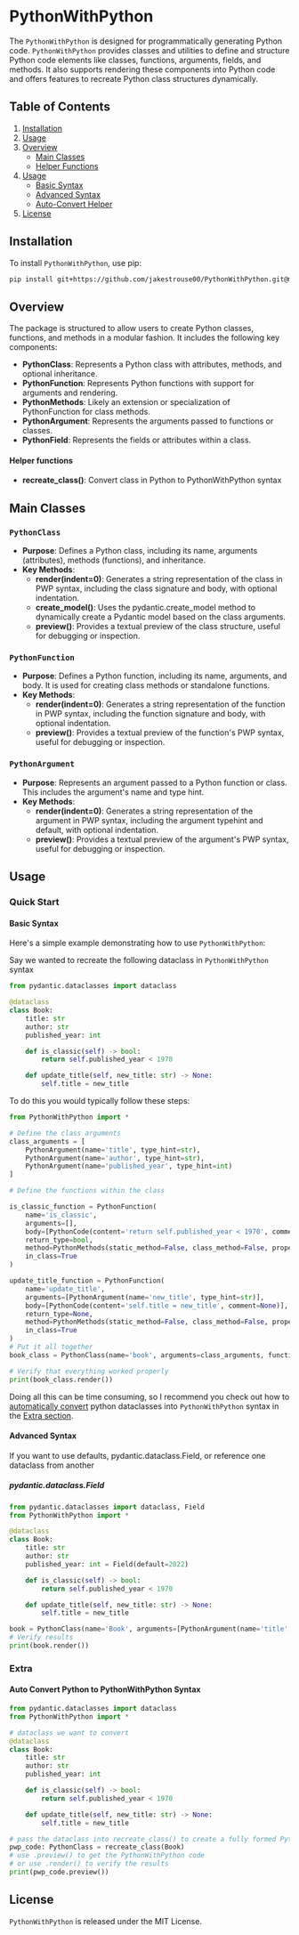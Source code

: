 
# PythonWithPython

The `PythonWithPython` is designed for programmatically generating Python code. `PythonWithPython` provides classes and utilities to define and structure Python code elements like classes, functions, arguments, fields, and methods. It also supports rendering these components into Python code and offers features to recreate Python class structures dynamically.
## Table of Contents

1. [Installation](#installation)
2. [Usage](#usage)
3. [Overview](#overview)
    - [Main Classes](#main-classes)
    - [Helper Functions](#helper-functions)
4. [Usage](#usage)
   - [Basic Syntax](#basic-syntax)
   - [Advanced Syntax](#advanced-syntax)
   - [Auto-Convert Helper](#auto-convert-python-to-pythonwithpython-syntax)
5. [License](#license)

## Installation

To install `PythonWithPython`, use pip:

```bash
pip install git+https://github.com/jakestrouse00/PythonWithPython.git@main
```

## Overview
The package is structured to allow users to create Python classes, functions, and methods in a modular fashion. It includes the following key components:

- **PythonClass**: Represents a Python class with attributes, methods, and optional inheritance.
- **PythonFunction**: Represents Python functions with support for arguments and rendering.
- **PythonMethods**: Likely an extension or specialization of PythonFunction for class methods.
- **PythonArgument**: Represents the arguments passed to functions or classes.
- **PythonField**: Represents the fields or attributes within a class.

#### Helper functions
- **recreate_class()**: Convert class in Python to PythonWithPython syntax

## Main Classes
### `PythonClass`
- **Purpose**: Defines a Python class, including its name, arguments (attributes), methods (functions), and inheritance.
- **Key Methods**:
  - **render(indent=0)**: Generates a string representation of the class in PWP syntax, including the class signature and body, with optional indentation.
  - **create_model()**: Uses the pydantic.create_model method to dynamically create a Pydantic model based on the class arguments.
  - **preview()**: Provides a textual preview of the class structure, useful for debugging or inspection.
### `PythonFunction`
- **Purpose**: Defines a Python function, including its name, arguments, and body. It is used for creating class methods or standalone functions.
- **Key Methods**:
  - **render(indent=0)**: Generates a string representation of the function in PWP syntax, including the function signature and body, with optional indentation.
  - **preview()**: Provides a textual preview of the function's PWP syntax, useful for debugging or inspection.
### `PythonArgument`
- **Purpose**: Represents an argument passed to a Python function or class. This includes the argument's name and type hint.
- **Key Methods**:
  - **render(indent=0)**: Generates a string representation of the argument in PWP syntax, including the argument typehint and default, with optional indentation.
  - **preview()**: Provides a textual preview of the argument's PWP syntax, useful for debugging or inspection.
## Usage
### Quick Start

#### Basic Syntax

Here's a simple example demonstrating how to use `PythonWithPython`:

Say we wanted to recreate the following dataclass in `PythonWithPython` syntax
```python
from pydantic.dataclasses import dataclass

@dataclass
class Book:
    title: str
    author: str
    published_year: int

    def is_classic(self) -> bool:
        return self.published_year < 1970

    def update_title(self, new_title: str) -> None:
        self.title = new_title
```
To do this you would typically follow these steps:
```python
from PythonWithPython import *

# Define the class arguments
class_arguments = [
    PythonArgument(name='title', type_hint=str),
    PythonArgument(name='author', type_hint=str),
    PythonArgument(name='published_year', type_hint=int)
]

# Define the functions within the class

is_classic_function = PythonFunction(
    name='is_classic',
    arguments=[],
    body=[PythonCode(content='return self.published_year < 1970', comment=None)],
    return_type=bool,
    method=PythonMethods(static_method=False, class_method=False, property_method=False),
    in_class=True
)

update_title_function = PythonFunction(
    name='update_title',
    arguments=[PythonArgument(name='new_title', type_hint=str)],
    body=[PythonCode(content='self.title = new_title', comment=None)],
    return_type=None,
    method=PythonMethods(static_method=False, class_method=False, property_method=False),
    in_class=True
)
# Put it all together
book_class = PythonClass(name='book', arguments=class_arguments, functions=[is_classic_function, update_title_function])

# Verify that everything worked properly
print(book_class.render())
```

Doing all this can be time consuming, so I recommend you check out how to [automatically convert](#auto-convert-python-to-pythonwithpython-syntax) python dataclasses into `PythonWithPython` syntax in the [Extra section](#extra).

#### Advanced Syntax
If you want to use defaults, pydantic.dataclass.Field, or reference one dataclass from another

##### pydantic.dataclass.Field
```python
from pydantic.dataclasses import dataclass, Field
from PythonWithPython import *

@dataclass
class Book:
    title: str
    author: str
    published_year: int = Field(default=2022)

    def is_classic(self) -> bool:
        return self.published_year < 1970

    def update_title(self, new_title: str) -> None:
        self.title = new_title

book = PythonClass(name='Book', arguments=[PythonArgument(name='title', type_hint=str), PythonArgument(name='author', type_hint=str), PythonArgument(name='published_year', type_hint=int)], inherits=None, functions=[PythonFunction(name='is_classic', arguments=[], body=[PythonCode(content='return self.published_year < 1970', comment=None)], return_type=bool, method=PythonMethods(static_method=False, class_method=False, property_method=False), in_class=True), PythonFunction(name='update_title', arguments=[PythonArgument(name='new_title', type_hint=str)], body=[PythonCode(content='self.title = new_title', comment=None)], return_type=None, method=PythonMethods(static_method=False, class_method=False, property_method=False), in_class=True)])
# Verify results
print(book.render())
```



### Extra

#### Auto Convert Python to PythonWithPython Syntax

```python
from pydantic.dataclasses import dataclass
from PythonWithPython import *

# dataclass we want to convert
@dataclass
class Book:
    title: str
    author: str
    published_year: int

    def is_classic(self) -> bool:
        return self.published_year < 1970

    def update_title(self, new_title: str) -> None:
        self.title = new_title

# pass the dataclass into recreate_class() to create a fully formed PythonClass
pwp_code: PythonClass = recreate_class(Book)
# use .preview() to get the PythonWithPython code
# or use .render() to verify the results
print(pwp_code.preview())
```



## License

`PythonWithPython` is released under the MIT License.